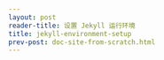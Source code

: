 ```yaml
---
layout: post
reader-title: 设置 Jekyll 运行环境
title: jekyll-environment-setup
prev-post: doc-site-from-scratch.html
---
```



